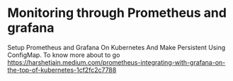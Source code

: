 # Monitoring through Prometheus and grafana
Setup Prometheus and Grafana On Kubernetes And Make Persistent Using ConfigMap. To know more about to go https://harshetjain.medium.com/prometheus-integrating-with-grafana-on-the-top-of-kubernetes-1cf2fc2c7788
